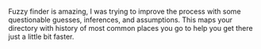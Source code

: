 Fuzzy finder is amazing, I was trying to improve the process with some questionable guesses, inferences, and assumptions. This maps your directory with history of most common places you go to help you get there just a little bit faster. 
